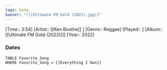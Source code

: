 ```yaml
---
tags: Song  
banner: "![[Ultimate FM Gold (2022).jpg]]"
---
```

[Time:: 3:54]
[Artist:: [[Ken Boothe]] ]
[Genre:: Reggae]
[Played:: ]
[Album:: [[Ultimate FM Gold (2022)]]]
[Year:: 2022]
### Dates
````dataview
TABLE Favorite_Song
WHERE Favorite_Song = [[Everything I Own]]
````